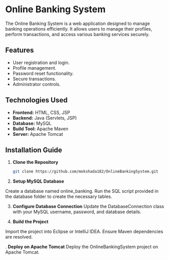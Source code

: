 # Online Banking System

The Online Banking System is a web application designed to manage banking operations efficiently. It allows users to manage their profiles, perform transactions, and access various banking services securely.

## Features
- User registration and login.
- Profile management.
- Password reset functionality.
- Secure transactions.
- Administrator controls.

## Technologies Used
- **Frontend:** HTML, CSS, JSP
- **Backend:** Java (Servlets, JSP)
- **Database:** MySQL
- **Build Tool:** Apache Maven
- **Server:** Apache Tomcat

## Installation Guide

1. **Clone the Repository**
   ```bash
   git clone https://github.com/mokshada182/OnlineBankingSystem.git
2. **Setup MySQL Database**

Create a database named online_banking.
Run the SQL script provided in the database folder to create the necessary tables.

3. **Configure Database Connection**
Update the DatabaseConnection class with your MySQL username, password, and database details.

4. **Build the Project**

Import the project into Eclipse or IntelliJ IDEA.
Ensure Maven dependencies are resolved.

. **Deploy on Apache Tomcat**
Deploy the OnlineBankingSystem project on Apache Tomcat.
